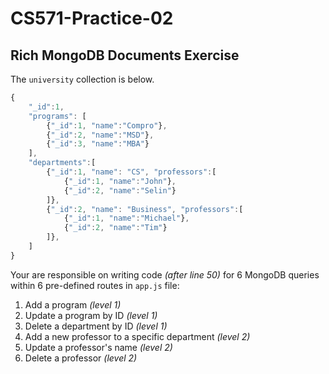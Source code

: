 # CS571-Practice-02
## Rich MongoDB Documents Exercise
The `university` collection is below.
```JavaScript
{
    "_id":1,
    "programs": [
        {"_id":1, "name":"Compro"},
        {"_id":2, "name":"MSD"},
        {"_id":3, "name":"MBA"}
    ],
    "departments":[
        {"_id":1, "name": "CS", "professors":[
            {"_id":1, "name":"John"},
            {"_id":2, "name":"Selin"}
        ]},
        {"_id":2, "name": "Business", "professors":[
            {"_id":1, "name":"Michael"},
            {"_id":2, "name":"Tim"}
        ]},
    ]
}
```
Your are responsible on writing code *(after line 50)* for 6 MongoDB queries within 6 pre-defined routes in `app.js` file:
1. Add a program *(level 1)*
2. Update a program by ID *(level 1)*
3. Delete a department by ID *(level 1)*
4. Add a new professor to a specific department *(level 2)*
5. Update a professor's name *(level 2)*
6. Delete a professor *(level 2)*
  
